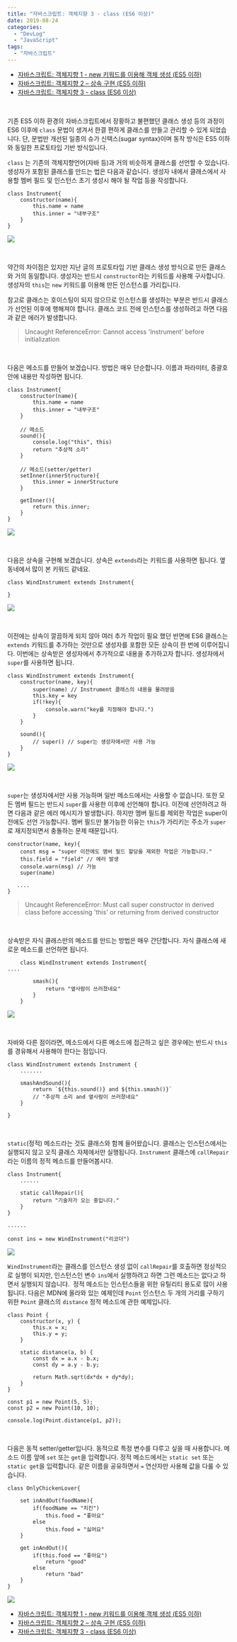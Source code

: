 ```yaml
---
title: "자바스크립트: 객체지향 3 - class (ES6 이상)"
date: 2019-08-24
categories: 
  - "DevLog"
  - "JavaScript"
tags: 
  - "자바스크립트"
---
```


- [자바스크립트: 객체지향 1 - new 키워드를 이용해 객체 생성 (ES5 이하)](http://yoonbumtae.com/?p=1334)
- [자바스크립트: 객체지향 2 – 상속 구현 (ES5 이하)](http://yoonbumtae.com/?p=1368)
- [자바스크립트: 객체지향 3 - class (ES6 이상)](http://yoonbumtae.com/?p=1387)

 

기존 ES5 이하 환경의 자바스크립트에서 장황하고 불편했던 클래스 생성 등의 과정이 ES6 이후에 `class` 문법이 생겨서 한결 편하게 클래스를 만들고 관리할 수 있게 되었습니다. 단, 문법만 개선된 일종의 슈가 신택스(sugar syntax)이며 동작 방식은 ES5 이하와 동일한 프로토타입 기반 방식입니다.

`class` 는 기존의 객체지향언어(자바 등)과 거의 비슷하게 클래스를 선언할 수 있습니다. 생성자가 포함된 클래스를 만드는 법은 다음과 같습니다. 생성자 내에서 클래스에서 사용할 멤버 필드 및 인스턴스 초기 생성시 해야 될 작업 등을 작성합니다.

```
class Instrument{
    constructor(name){
        this.name = name
        this.inner = "내부구조"
    }
}
```

 ![](/assets/img/wp-content/uploads/2019/08/스크린샷-2019-08-25-오전-2.11.15.png)

 

약간의 차이점은 있지만 지난 글의 프로토타입 기반 클래스 생성 방식으로 만든 클래스와 거의 동일합니다. 생성자는 반드시 `constructor`라는 키워드를 사용해 구사합니다. 생성자의 `this`는 `new` 키워드를 이용해 만든 인스턴스를 가리킵니다.

참고로 클래스는 호이스팅이 되지 않으므로 인스턴스를 생성하는 부분은 반드시 클래스가 선언된 이후에 행해져야 합니다. 클래스 코드 전에 인스턴스를 생성하려고 하면 다음과 같은 에러가 발생합니다.

> Uncaught ReferenceError: Cannot access 'Instrument' before initialization

 

다음은 메소드를 만들어 보겠습니다. 방법은 매우 단순합니다. 이름과 파라미터, 중괄호 안에 내용만 작성하면 됩니다.

```
class Instrument{
    constructor(name){
        this.name = name
        this.inner = "내부구조"
    }
    
    // 메소드
    sound(){
        console.log("this", this)
        return "추상적 소리"
    }
    
    // 메소드(setter/getter)
    setInner(innerStructure){
        this.inner = innerStructure
    }
    
    getInner(){
        return this.inner;
    }
}
```

 ![](/assets/img/wp-content/uploads/2019/08/스크린샷-2019-08-25-오전-2.18.00.png)

 

다음은 상속을 구현해 보겠습니다. 상속은 `extends`라는 키워드를 사용하면 됩니다. 옆 동네에서 많이 본 키워드 같네요.

```
class WindInstrument extends Instrument{
    
}
```

 ![](/assets/img/wp-content/uploads/2019/08/스크린샷-2019-08-25-오전-2.52.47.png)

 

이전에는 상속이 깔끔하게 되지 않아 여러 추가 작업이 필요 했던 반면에 ES6 클래스는 `extends` 키워드를 추가하는 것만으로 생성자를 포함한 모든 상속이 한 번에 이루어집니다. 이번에는 상속받은 생성자에서 추가적으로 내용을 추가하고자 합니다. 생성자에서 `super`를 사용하면 됩니다.

```
class WindInstrument extends Instrument{
    constructor(name, key){
        super(name) // Instrument 클래스의 내용을 물려받음
        this.key = key
        if(!key){
            console.warn("key를 지정해야 합니다.")
        }
    }
    
    sound(){
        // super() // super는 생성자에서만 사용 가능
    }
}
```

 ![](/assets/img/wp-content/uploads/2019/08/스크린샷-2019-08-25-오전-2.44.41.png)

 

`super`는 생성자에서만 사용 가능하며 일반 메소드에서는 사용할 수 없습니다. 또한 모든 멤버 필드는 반드시 `super`를 사용한 이후에 선언해야 합니다. 이전에 선언하려고 하면 다음과 같은 에러 메시지가 발생합니다. 하지만 멤버 필드를 제외한 작업은 super이전에도 선언 가능합니다. 멤버 필드만 불가능한 이유는 `this`가 가리키는 주소가 `super`로 재지정되면서 충돌하는 문제 때문입니다.

```
constructor(name, key){
    const msg = "super 이전에도 멤버 필드 할당을 제외한 작업은 가능합니다."
    this.field = "field" // 에러 발생
    console.warn(msg) // 가능
    super(name)
    
   ....
}
```

> Uncaught ReferenceError: Must call super constructor in derived class before accessing 'this' or returning from derived constructor

 

상속받은 자식 클래스만의 메소드를 만드는 방법은 매우 간단합니다. 자식 클래스에 새로운 메소드를 선언하면 됩니다.

```
    class WindInstrument extends Instrument{
....
        
        smash(){
            return "옆사람이 쓰러졌네요"
        }
    }
```

 ![](/assets/img/wp-content/uploads/2019/08/스크린샷-2019-08-25-오전-2.48.04.png)

 

자바와 다른 점이라면, 메소드에서 다른 메소드에 접근하고 싶은 경우에는 반드시 `this`를 경유해서 사용해야 한다는 점입니다.

```
class WindInstrument extends Instrument {
    .......

    smashAndSound(){
        return `${this.sound()} and ${this.smash()}`
        // "추상적 소리 and 옆사람이 쓰러졌네요"
    }

}
```

 

`static`(정적) 메소드라는 것도 클래스와 함께 들어왔습니다. 클래스는 인스턴스에서는 실행되지 않고 오직 클래스 자체에서만 실행됩니다. `Instrument` 클래스에 `callRepair` 라는 이름의 정적 메소드를 만들어봅시다.

```
class Instrument{
    ......

    static callRepair(){
        return "기술자가 오는 중입니다."
    }
}

......

const ins = new WindInstrument("리코더")
```

 ![](/assets/img/wp-content/uploads/2019/08/스크린샷-2019-08-25-오전-3.08.23.png)

`WindInstrument`라는 클래스를 인스턴스 생성 없이 `callRepair`를 호출하면 정상적으로 실행이 되지만, 인스턴스인 변수 `ins`에서 실행하려고 하면 그런 메소드는 없다고 하면서 실행되지 않습니다.  정적 메소드는 인스턴스들을 위한 유틸리티 용도로 많이 사용됩니다. 다음은 MDN에 올라와 있는 예제인데 `Point` 인스턴스 두 개의 거리를 구하기 위한 `Point` 클래스의 `distance` 정적 메소드에 관한 예제입니다.

```
class Point {
    constructor(x, y) {
        this.x = x;
        this.y = y;
    }

    static distance(a, b) {
        const dx = a.x - b.x;
        const dy = a.y - b.y;

        return Math.sqrt(dx*dx + dy*dy);
    }
}

const p1 = new Point(5, 5);
const p2 = new Point(10, 10);

console.log(Point.distance(p1, p2));
```

 

다음은 동적 setter/getter입니다. 동적으로 특정 변수를 다루고 싶을 때 사용합니다. 메소드 이름 앞에 `set` 또는 `get`을 입력합니다. 정적 메소드에서는 `static set` 또는 `static get`을 입력합니다. 같은 이름을 공유하면서 `=` 연산자만 사용해 값을 다룰 수 있습니다.

```
class OnlyChickenLover{
    
    set inAndOut(foodName){
        if(foodName == "치킨")
            this.food = "좋아요"
        else
            this.food = "싫어요"
    }
    
    get inAndOut(){
        if(this.food == "좋아요")
            return "good"
        else
            return "bad"
    }
}
```

 ![](/assets/img/wp-content/uploads/2019/08/스크린샷-2019-08-25-오전-3.52.32.png)

- [자바스크립트: 객체지향 1 - new 키워드를 이용해 객체 생성 (ES5 이하)](http://yoonbumtae.com/?p=1334)
- [자바스크립트: 객체지향 2 – 상속 구현 (ES5 이하)](http://yoonbumtae.com/?p=1368)
- [자바스크립트: 객체지향 3 - class (ES6 이상)](http://yoonbumtae.com/?p=1387)
